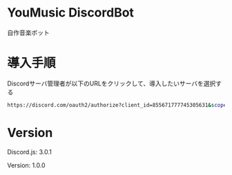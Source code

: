 # YouMusic DiscordBot

自作音楽ボット

# 導入手順

Discordサーバ管理者が以下のURLをクリックして、導入したいサーバを選択する

```bash
https://discord.com/oauth2/authorize?client_id=855671777745305631&scope=bot&permissions=0
```

# Version

Discord.js: 3.0.1

Version: 1.0.0
